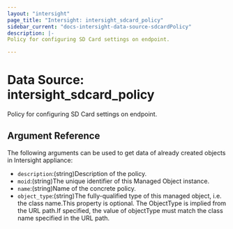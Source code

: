 ```yaml
---
layout: "intersight"
page_title: "Intersight: intersight_sdcard_policy"
sidebar_current: "docs-intersight-data-source-sdcardPolicy"
description: |-
Policy for configuring SD Card settings on endpoint.

---
```


# Data Source: intersight_sdcard_policy
Policy for configuring SD Card settings on endpoint.

## Argument Reference
The following arguments can be used to get data of already created objects in Intersight appliance:
* `description`:(string)Description of the policy.
* `moid`:(string)The unique identifier of this Managed Object instance.
* `name`:(string)Name of the concrete policy.
* `object_type`:(string)The fully-qualified type of this managed object, i.e. the class name.This property is optional. The ObjectType is implied from the URL path.If specified, the value of objectType must match the class name specified in the URL path.
